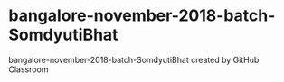 # bangalore-november-2018-batch-SomdyutiBhat
bangalore-november-2018-batch-SomdyutiBhat created by GitHub Classroom

